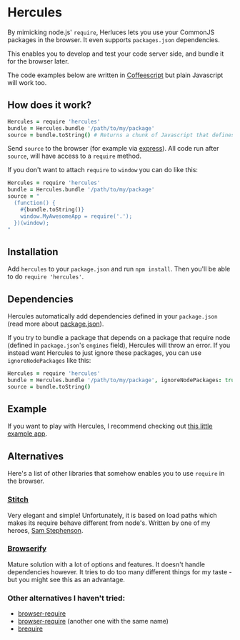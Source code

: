 # Hercules

By mimicking node.js' `require`, Herluces lets you use your CommonJS packages in the browser. It even supports `packages.json` dependencies.

This enables you to develop and test your code server side, and bundle it for the browser later.

The code examples below are written in [Coffeescript](http://coffeescript.org/) but plain Javascript will work too.

## How does it work?

```coffeescript
Hercules = require 'hercules'
bundle = Hercules.bundle '/path/to/my/package'
source = bundle.toString() # Returns a chunk of Javascript that defines this.require
```

Send `source` to the browser (for example via [express](http://expressjs.com/)). All code run after `source`, will have access to a `require` method.

If you don't want to attach `require` to `window` you can do like this:

```coffeescript
Hercules = require 'hercules'
bundle = Hercules.bundle '/path/to/my/package'
source = "
  (function() {
    #{bundle.toString()}
    window.MyAwesomeApp = require('.');
  })(window);
"
```

## Installation

Add `hercules` to your `package.json` and run `npm install`. Then you'll be able to do `require 'hercules'`.

## Dependencies

Hercules automatically add dependencies defined in your `package.json` (read more about [package.json](http://wiki.commonjs.org/wiki/Packages/1.0)).

If you try to bundle a package that depends on a package that require node (defined in `package.json`'s `engines` field), Hercules will throw an error. If you instead want Hercules to just ignore these packages, you can use `ignoreNodePackages` like this:

```coffeescript
Hercules = require 'hercules'
bundle = Hercules.bundle '/path/to/my/package', ignoreNodePackages: true
source = bundle.toString()
```

## Example

If you want to play with Hercules, I recommend checking out [this little example app](https://github.com/rasmusrn/hercules_example).

## Alternatives

Here's a list of other libraries that somehow enables you to use `require` in the browser.

### [Stitch](https://github.com/sstephenson/stitch)

Very elegant and simple! Unfortunately, it is based on load paths which makes its require behave different from node's. Written by one of my heroes, [Sam Stephenson](http://twitter.com/sstephenson).

### [Browserify](https://github.com/substack/node-browserify)

Mature solution with a lot of options and features. It doesn't handle dependencies however. It tries to do too many different things for my taste - but you might see this as an advantage.

### Other alternatives I haven't tried:

* [browser-require](https://github.com/rsms/browser-require)
* [browser-require](https://github.com/bnoguchi/browser-require) (another one with the same name)
* [brequire](https://github.com/weepy/brequire)
